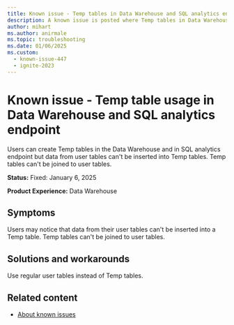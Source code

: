 ```yaml
---
title: Known issue - Temp tables in Data Warehouse and SQL analytics endpoint
description: A known issue is posted where Temp tables in Data Warehouse and SQL analytics endpoint
author: mihart
ms.author: anirmale
ms.topic: troubleshooting
ms.date: 01/06/2025
ms.custom:
  - known-issue-447
  - ignite-2023
---
```


# Known issue - Temp table usage in Data Warehouse and SQL analytics endpoint

Users can create Temp tables in the Data Warehouse and in SQL analytics endpoint but data from user tables can't be inserted into Temp tables. Temp tables can't be joined to user tables.

**Status:** Fixed: January 6, 2025

**Product Experience:** Data Warehouse

## Symptoms

Users may notice that data from their user tables can't be inserted into a Temp table. Temp tables can't be joined to user tables.

## Solutions and workarounds

Use regular user tables instead of Temp tables.

## Related content

- [About known issues](https://support.fabric.microsoft.com/known-issues)
